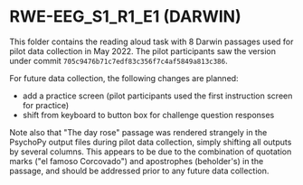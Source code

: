 # RWE-EEG_S1_R1_E1 (DARWIN)

This folder contains the reading aloud task with 8 Darwin passages used for pilot data collection in May 2022.  The pilot participants saw the version under commit `705c9476b71c7edf83c356f7c4af5849a813c386`.

For future data collection, the following changes are planned:
* add a practice screen (pilot participants used the first instruction screen for practice)
* shift from keyboard to button box for challenge question responses

Note also that "The day rose" passage was rendered strangely in the PsychoPy output files during pilot data collection, simply shifting all outputs by several columns.  This appears to be due to the combination of quotation marks ("el famoso Corcovado") and apostrophes (beholder's) in the passage, and should be addressed prior to any future data collection.